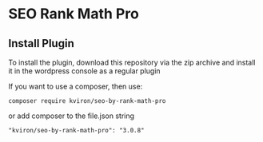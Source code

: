 # SEO Rank Math Pro

## Install Plugin
To install the plugin, download this repository via the zip archive and install it in the wordpress console as a regular plugin

If you want to use a composer, then use:
```
composer require kviron/seo-by-rank-math-pro
```

or add composer to the file.json string

```
"kviron/seo-by-rank-math-pro": "3.0.8"
```
